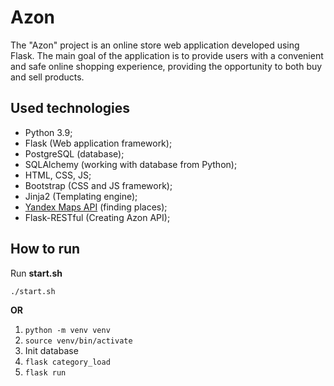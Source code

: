 # Azon

The "Azon" project is an online store web application developed using Flask. The main goal of the application is to provide users with a convenient and safe online shopping experience, providing the opportunity to both buy and sell products.

## Used technologies
* Python 3.9;
* Flask (Web application framework);
* PostgreSQL (database);
* SQLAlchemy (working with database from Python);
* HTML, CSS, JS;
* Bootstrap (CSS and JS framework);
* Jinja2 (Templating engine);
* [Yandex Maps API](https://yandex.ru/maps-api/) (finding places);
* Flask-RESTful (Creating Azon API);


## How to run

Run **start.sh**
```commandline
./start.sh
```

**OR**

1. ```python -m venv venv```
2. ```source venv/bin/activate```
3. Init database
4. ```flask category_load```
5. ```flask run```